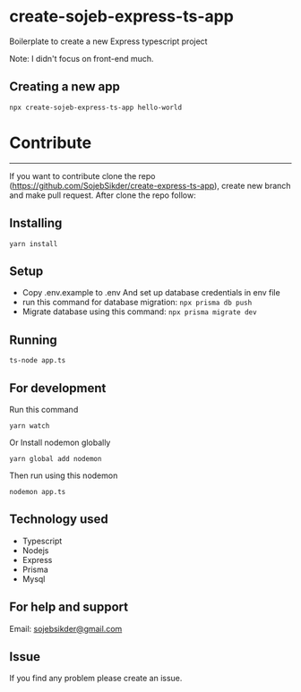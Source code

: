 # create-sojeb-express-ts-app

Boilerplate to create a new Express typescript project

Note: I didn't focus on front-end much.

## Creating a new app
```
npx create-sojeb-express-ts-app hello-world
```

# Contribute
---
If you want to contribute clone the repo
(https://github.com/SojebSikder/create-express-ts-app), create new branch and make pull request.
After clone the repo follow:
## Installing

```
yarn install
```

## Setup

- Copy .env.example to .env And set up database credentials in env file
- run this command for database migration:
  `npx prisma db push`
- Migrate database using this command:
  `npx prisma migrate dev`

## Running

```
ts-node app.ts
```

## For development

Run this command
```
yarn watch
```

Or Install nodemon globally

```
yarn global add nodemon
```

Then run using this nodemon

```
nodemon app.ts
```

## Technology used

- Typescript
- Nodejs
- Express
- Prisma
- Mysql

## For help and support

Email: sojebsikder@gmail.com

## Issue

If you find any problem please create an issue.
